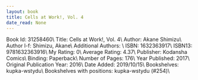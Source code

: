 ```yaml
---
layout: book
title: Cells at Work!, Vol. 4
date_read: None
---
```


Book Id: 31258460\ 
Title: Cells at Work!, Vol. 4\ 
Author: Akane Shimizu\ 
Author l-f: Shimizu, Akane\ 
Additional Authors: \ 
ISBN: 1632363917\ 
ISBN13: 9781632363916\ 
My Rating: 0\ 
Average Rating: 4.37\ 
Publisher: Kodansha Comics\ 
Binding: Paperback\ 
Number of Pages: 176\ 
Year Published: 2017\ 
Original Publication Year: 2016\ 
Date Added: 2019/10/15\ 
Bookshelves: kupka-wstydu\ 
Bookshelves with positions: kupka-wstydu (#254)\ 

